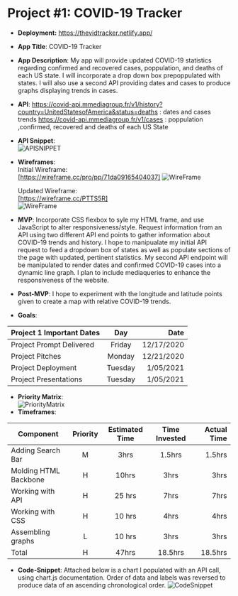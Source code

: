 # Project #1: COVID-19 Tracker

- **Deployment:** https://thevidtracker.netlify.app/
- **App Title**: COVID-19 Tracker
- **App Description**: My app will provide updated COVID-19 statistics regarding confirmed and recovered cases, poppulation, and deaths of each US state. I will incorporate a drop down box prepoppulated with states. I will also use a second API providing dates and cases to produce graphs displaying trends in cases.
- **API**: https://covid-api.mmediagroup.fr/v1/history?country=UnitedStatesofAmerica&status=deaths : dates and cases trends
  https://covid-api.mmediagroup.fr/v1/cases : poppulation ,confirmed, recovered and deaths of each US State
  
- **API Snippet**:  
  ![APISNIPPET](https://i.ibb.co/52Jq5Bw/Screen-Shot-2020-12-20-at-11-54-16-PM.png)    
    
    
- **Wireframes**:   
Initial Wireframe:   
[https://wireframe.cc/pro/pp/71da09165404037] ![WireFrame](https://i.ibb.co/mHNQr0V/Screen-Shot-2020-12-20-at-11-30-15-PM.png")
   
  Updated Wireframe:  
  [https://wireframe.cc/PTTS5R]  
  ![WireFrame](https://i.ibb.co/rxcgN00/Screen-Shot-2021-01-05-at-9-45-09-AM.png)
  
- **MVP**: Incorporate CSS flexbox to syle my HTML frame, and use JavaScript to alter responsiveness/style. Request information from an API using two different API end points to gather information about COVID-19 trends and history. I hope to manipualate my initial API request to feed a dropdown box of states as well as populate sections of the page with updated, pertinent statistics. My second API endpoint will be manipulated to render dates and confirmed COVID-19 cases into a dynamic line graph.  I plan to include mediaqueries to enhance the responsiveness of the website.
- **Post-MVP**: I hope to experiment with the longitude and latitude points given to create a map with relative COVID-19 trends.
- **Goals**:
   
| Project 1 Important Dates | Day      | Date      |
|---------------------------| :------: |---------: |
| Project Prompt Delivered  | Friday   | 12/17/2020|
| Project Pitches           | Monday   | 12/21/2020|
| Project Deployment        | Tuesday  | 1/05/2021 |
| Project Presentations     | Tuesday  | 1/05/2021 |
- **Priority Matrix**:  
![PriorityMatrix](https://i.ibb.co/z4VDmyk/Screen-Shot-2020-12-20-at-11-48-24-PM.png)
- **Timeframes**: 
  
| Component | Priority | Estimated Time | Time Invested | Actual Time |
| --- | :---: |  :---: | :---: | ---: |
| Adding Search Bar | M | 3hrs| 1.5hrs | 1.5hrs |
| Molding HTML Backbone | H | 10hrs | 3hrs | 3hrs|
| Working with API | H | 25 hrs| 7hrs | 7hrs |
| Working with CSS | H | 10 hrs | 4hrs | 4hrs |
| Assembling graphs | L | 10 hrs | 3hrs | 3hrs |
| Total | H | 47hrs| 18.5hrs | 18.5hrs |

- **Code-Snippet**: 
  Attached below is a chart I populated with an API call, using chart.js documentation. Order of data and labels was reversed to produce data of an ascending chronological order.
![CodeSnippet](https://i.ibb.co/zmhWx4z/chart-Snippet.png)
